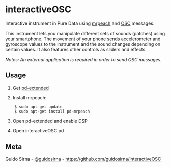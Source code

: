 interactiveOSC
==============

Interactive instrument in Pure Data using [mrpeach](https://github.com/reduzent/pd-mrpeach) and [OSC](http://opensoundcontrol.org/) messages.

This instrument lets you manipulate different sets of sounds (patches) using your smartphone. The movement of your phone sends accelerometer and gyroscope values to the instrument and the sound changes depending on certain values. It also features other controls as sliders and effects.

*Notes: An external application is required in order to send OSC messages.*

Usage
-----

1. Get [pd-extended](https://puredata.info/downloads/pd-extended)

2. Install mrpeach:
```
    $ sudo apt-get update
    $ sudo apt-get install pd-mrpeach
```
3. Open pd-extended and enable DSP

4. Open interactiveOSC.pd

Meta
----
Guido Sirna - [@guidosirna](https://twitter.com/guidosirna) - https://github.com/guidosirna/interactiveOSC
